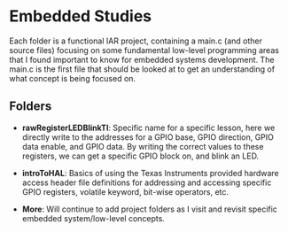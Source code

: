 # Embedded Studies

Each folder is a functional IAR project, containing a main.c (and other source files) focusing on some fundamental low-level programming areas that I found important to know for embedded systems development. The main.c is the first file that should be looked at to get an understanding of what concept is being focused on.

## Folders

* **rawRegisterLEDBlinkTI**: Specific name for a specific lesson, here we directly write to the addresses for a GPIO base, GPIO direction, GPIO data enable, and GPIO data. By writing the correct values to these registers, we can get a specific GPIO block on, and blink an LED.

* **introToHAL**: Basics of using the Texas Instruments provided hardware access header file definitions for addressing and accessing specific GPIO registers, volatile keyword, bit-wise operators, etc.

* **More**: Will continue to add project folders as I visit and revisit specific embedded system/low-level concepts.
